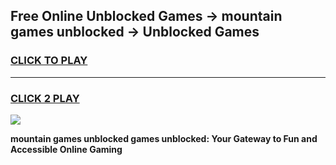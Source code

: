 
## Free Online Unblocked Games → mountain games unblocked → Unblocked Games
<h3>
<a href="https://premium.freeplayer.one?title=mountain_games_unblocked&ref=21F">CLICK TO PLAY</a></h3>
<hr>

<h3>
<a href="https://premium.freeplayer.one?title=mountain_games_unblocked&ref=21F">CLICK 2 PLAY</a>
  
</h3>

<a href="https://premium.freeplayer.one?title=mountain_games_unblocked&ref=21F/"><img src="https://clearcache.store/games.png"></a>


**mountain games unblocked games unblocked: Your Gateway to Fun and Accessible Online Gaming**
